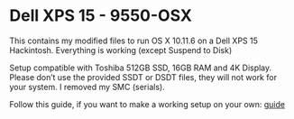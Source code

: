 # Dell XPS 15 - 9550-OSX
This contains my modified files to run OS X 10.11.6 on a Dell XPS 15 Hackintosh. Everything is working (except Suspend to Disk)

Setup compatible with Toshiba 512GB SSD, 16GB RAM and 4K Display. Please don’t use the provided SSDT or DSDT files, they will not work for your system. I removed my SMC (serials).


Follow this guide, if you want to make a working setup on your own: [guide][1]



[1]:	http://www.tonymacx86.com/threads/guide-wip-dell-xps-15-9550-skylake-gtx960m-ssd-via-clover-uefi.192598/

